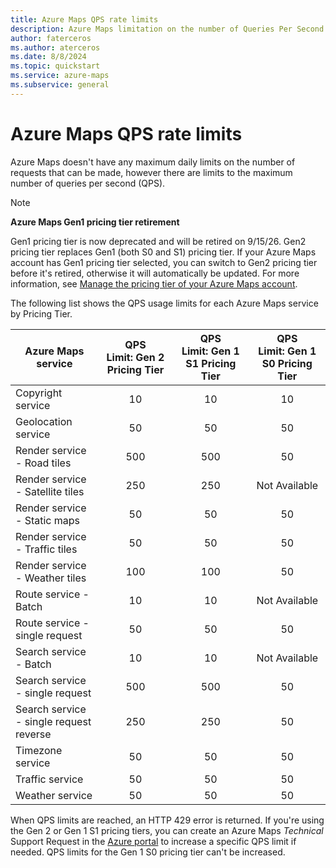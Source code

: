 ```yaml
---
title: Azure Maps QPS rate limits
description: Azure Maps limitation on the number of Queries Per Second.
author: faterceros
ms.author: aterceros
ms.date: 8/8/2024
ms.topic: quickstart
ms.service: azure-maps
ms.subservice: general
---
```


# Azure Maps QPS rate limits

Azure Maps doesn't have any maximum daily limits on the number of requests that can be made, however there are limits to the maximum number of queries per second (QPS).

> [!NOTE]
>
> **Azure Maps Gen1 pricing tier retirement**
>
> Gen1 pricing tier is now deprecated and will be retired on 9/15/26. Gen2 pricing tier replaces Gen1 (both S0 and S1) pricing tier. If your Azure Maps account has Gen1 pricing tier selected, you can switch to Gen2 pricing tier before it's retired, otherwise it will automatically be updated. For more information, see [Manage the pricing tier of your Azure Maps account].

The following list shows the QPS usage limits for each Azure Maps service by Pricing Tier.

| Azure Maps service | QPS Limit: Gen 2 Pricing Tier | QPS Limit: Gen 1 S1 Pricing Tier | QPS Limit: Gen 1 S0 Pricing Tier |
|  ----------------- |  :--------------------------: | :------------------------------: | :------------------------: |
| Copyright service | 10 | 10 | 10 |
| Geolocation service | 50 | 50 | 50 |
| Render service - Road tiles | 500 | 500 | 50 |
| Render service - Satellite tiles | 250 | 250 | Not Available |
| Render service - Static maps | 50 | 50 | 50 |
| Render service - Traffic tiles | 50 | 50 | 50 |
| Render service - Weather tiles | 100 | 100 | 50 |
| Route service - Batch | 10 | 10 | Not Available |
| Route service - single request | 50 | 50 | 50 |
| Search service - Batch | 10 | 10 | Not Available |
| Search service - single request | 500 | 500 | 50 |
| Search service - single request reverse | 250 | 250 | 50 |
| Timezone service | 50 | 50 | 50 |
| Traffic service | 50 | 50 | 50 |
| Weather service | 50 | 50 | 50 |

When QPS limits are reached, an HTTP 429 error is returned. If you're using the Gen 2 or Gen 1 S1 pricing tiers, you can create an Azure Maps *Technical* Support Request in the [Azure portal] to increase a specific QPS limit if needed. QPS limits for the Gen 1 S0 pricing tier can't be increased.

[Azure portal]: https://portal.azure.com/
[Manage the pricing tier of your Azure Maps account]: how-to-manage-pricing-tier.md
